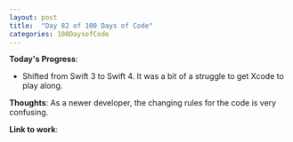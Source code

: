 ```yaml
---
layout: post
title:  "Day 82 of 100 Days of Code"
categories: 100DaysofCode
---
```

**Today's Progress**:
+ Shifted from Swift 3 to Swift 4. It was a bit of a struggle to get Xcode to play along. 

**Thoughts**:   As a newer developer, the changing rules for the code is very confusing.

**Link to work**:
